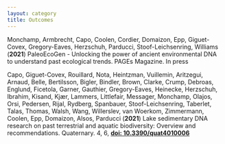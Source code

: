 ```yaml
---
layout: category
title: Outcomes
---
```


<div class="intro">
<p>Monchamp, Armbrecht, Capo, Coolen, Cordier, Domaizon, Epp, Giguet-Covex, Gregory-Eaves, Herzschuh, Parducci, Stoof-Leichsenring, Williams (<b>2021</b>) PaleoEcoGen - Unlocking the power of ancient environmental DNA to understand past ecological trends. PAGEs Magazine. In press </p>

<p>Capo, Giguet-Covex, Rouillard, Nota, Heintzman, Vuillemin, Aritzegui, Arnaud, Belle, Bertilsson, Bigler, Bindler, Brown, Clarke, Crump, Debroas, Englund, Ficetola, Garner, Gauthier, Gregory-Eaves, Heinecke, Herzschuh, Ibrahim, Kisand, Kjær, Lammers, Littlefair, Messager, Monchamp, Olajos, Orsi, Pedersen, Rijal, Rydberg, Spanbauer, Stoof-Leichsenring, Taberlet, Talas, Thomas, Walsh, Wang, Willerslev, van Woerkom, Zimmermann, Coolen, Epp, Domaizon, Alsos, Parducci (<b>2021</b>) Lake sedimentary DNA research on past terrestrial and aquatic biodiversity: Overview and recommendations. Quaternary. 4, 6, <a href="https://www.mdpi.com/2571-550X/4/1/6" target="_blank"><b>doi: 10.3390/quat4010006 </b></a> </p>
</div>
